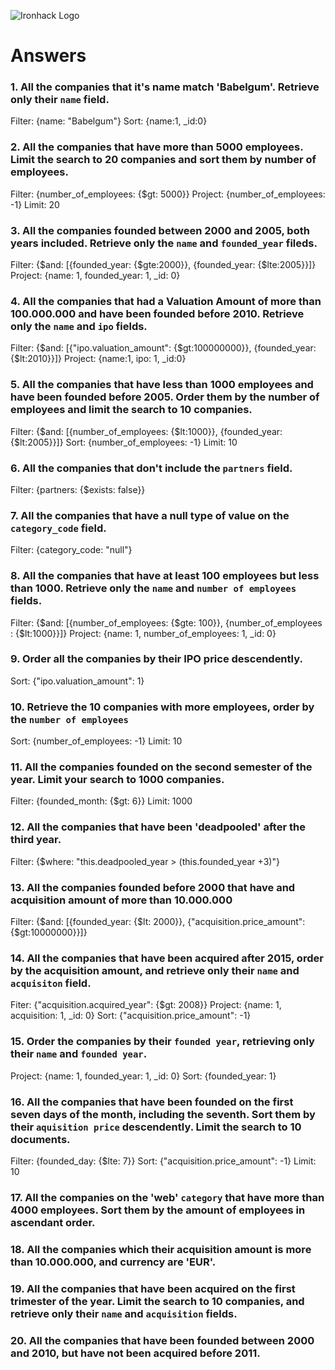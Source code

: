 ![Ironhack Logo](https://i.imgur.com/1QgrNNw.png)

# Answers

### 1. All the companies that it's name match 'Babelgum'. Retrieve only their `name` field.

<!-- Your Code Goes Here -->
Filter: {name: "Babelgum"}
Sort: {name:1, _id:0}
### 2. All the companies that have more than 5000 employees. Limit the search to 20 companies and sort them by **number of employees**.

<!-- Your Code Goes Here -->
Filter: {number_of_employees: {$gt: 5000}}
Project: {number_of_employees: -1}
Limit: 20
### 3. All the companies founded between 2000 and 2005, both years included. Retrieve only the `name` and `founded_year` fileds.

<!-- Your Code Goes Here -->
Filter: {$and: [{founded_year: {$gte:2000}}, {founded_year: {$lte:2005}}]}
Project: {name: 1, founded_year: 1, _id: 0}
### 4. All the companies that had a Valuation Amount of more than 100.000.000 and have been founded before 2010. Retrieve only the `name` and `ipo` fields.

<!-- Your Code Goes Here -->
Filter: {$and: [{"ipo.valuation_amount": {$gt:100000000}}, {founded_year: {$lt:2010}}]}
Project: {name:1, ipo: 1, _id:0}
 
### 5. All the companies that have less than 1000 employees and have been founded before 2005. Order them by the number of employees and limit the search to 10 companies.

<!-- Your Code Goes Here -->
Filter: {$and: [{number_of_employees: {$lt:1000}}, {founded_year: {$lt:2005}}]}
Sort: {number_of_employees: -1}
Limit: 10
### 6. All the companies that don't include the `partners` field.

<!-- Your Code Goes Here -->
Filter: {partners: {$exists: false}} 
### 7. All the companies that have a null type of value on the `category_code` field.

<!-- Your Code Goes Here -->
Filter: {category_code: "null"}
### 8. All the companies that have at least 100 employees but less than 1000. Retrieve only the `name` and `number of employees` fields.

<!-- Your Code Goes Here -->
Filter: {$and: [{number_of_employees: {$gte: 100}}, {number_of_employees : {$lt:1000}}]}
Project: {name: 1, number_of_employees: 1, _id: 0}
### 9. Order all the companies by their IPO price descendently.

<!-- Your Code Goes Here -->
Sort: {"ipo.valuation_amount": 1}
### 10. Retrieve the 10 companies with more employees, order by the `number of employees`

<!-- Your Code Goes Here -->
Sort: {number_of_employees: -1}
Limit: 10
### 11. All the companies founded on the second semester of the year. Limit your search to 1000 companies.

<!-- Your Code Goes Here -->
Filter: {founded_month: {$gt: 6}}
Limit: 1000
### 12. All the companies that have been 'deadpooled' after the third year.

<!-- Your Code Goes Here -->
Filter: {$where: "this.deadpooled_year > (this.founded_year +3)"}
### 13. All the companies founded before 2000 that have and acquisition amount of more than 10.000.000

<!-- Your Code Goes Here -->
Filter: {$and: [{founded_year: {$lt: 2000}}, {"acquisition.price_amount": {$gt:10000000}}]}
### 14. All the companies that have been acquired after 2015, order by the acquisition amount, and retrieve only their `name` and `acquisiton` field.

<!-- Your Code Goes Here -->
Fiter: {"acquisition.acquired_year": {$gt: 2008}}
Project: {name: 1, acquisition: 1, _id: 0}
Sort: {"acquisition.price_amount": -1}
### 15. Order the companies by their `founded year`, retrieving only their `name` and `founded year`.

<!-- Your Code Goes Here -->
Project: {name: 1, founded_year: 1, _id: 0}
Sort: {founded_year: 1}
### 16. All the companies that have been founded on the first seven days of the month, including the seventh. Sort them by their `aquisition price` descendently. Limit the search to 10 documents.

<!-- Your Code Goes Here -->
Filter: {founded_day: {$lte: 7}}
Sort: {"acquisition.price_amount": -1}
Limit: 10
### 17. All the companies on the 'web' `category` that have more than 4000 employees. Sort them by the amount of employees in ascendant order.

<!-- Your Code Goes Here -->

### 18. All the companies which their acquisition amount is more than 10.000.000, and currency are 'EUR'.

<!-- Your Code Goes Here -->

### 19. All the companies that have been acquired on the first trimester of the year. Limit the search to 10 companies, and retrieve only their `name` and `acquisition` fields.

<!-- Your Code Goes Here -->

### 20. All the companies that have been founded between 2000 and 2010, but have not been acquired before 2011.

<!-- Your Code Goes Here -->
